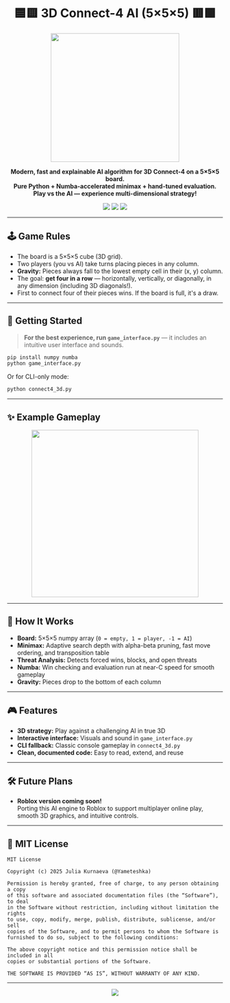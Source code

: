 <h1 align="center">🟦🟨 3D Connect-4 AI (5×5×5) 🟥🟩</h1>

<p align="center">
  <img src="https://media4.giphy.com/media/v1.Y2lkPTc5MGI3NjExOGwyemZueXB6ZDU1aXRsbnB2ZGtvdDN6Y3A2cjVjNnBoNThlanBrMSZlcD12MV9pbnRlcm5hbF9naWZfYnlfaWQmY3Q9Zw/GqDnImZ3UdJhS/giphy.gif" width="300" />
</p>

<p align="center">
  <b>Modern, fast and explainable AI algorithm for 3D Connect-4 on a 5×5×5 board.<br>
  Pure Python + Numba-accelerated minimax + hand-tuned evaluation.<br>
  Play vs the AI — experience multi-dimensional strategy!</b>
</p>

<p align="center">
  <img src="https://img.shields.io/badge/status-completed-brightgreen?style=for-the-badge" />
  <img src="https://img.shields.io/badge/license-MIT-blueviolet?style=for-the-badge" />
  <img src="https://img.shields.io/badge/author-Yameteshka-ff69b4?style=for-the-badge" />
</p>

---

## 🕹️ Game Rules

- The board is a 5×5×5 cube (3D grid).
- Two players (you vs AI) take turns placing pieces in any column.
- **Gravity:** Pieces always fall to the lowest empty cell in their (x, y) column.
- The goal: **get four in a row** — horizontally, vertically, or diagonally, in any dimension (including 3D diagonals!).
- First to connect four of their pieces wins. If the board is full, it's a draw.

---

## 🚀 Getting Started

> **For the best experience, run `game_interface.py`** — it includes an intuitive user interface and sounds.

```bash
pip install numpy numba
python game_interface.py
```

Or for CLI-only mode:

```bash
python connect4_3d.py
```

---

## ✨ Example Gameplay

<p align="center">
  <img src="https://media3.giphy.com/media/v1.Y2lkPTc5MGI3NjExOXE4Z2ZhYzRqdDE0bDNjb3NidjdhZGczZDRnMDJidm1lam54MWRpbiZlcD12MV9pbnRlcm5hbF9naWZfYnlfaWQmY3Q9Zw/g1WeceyrXG4RWsA7zX/giphy.gif" width="390" />
</p>

---

## 🧠 How It Works

- **Board:** 5×5×5 numpy array (`0 = empty, 1 = player, -1 = AI`)
- **Minimax:** Adaptive search depth with alpha-beta pruning, fast move ordering, and transposition table
- **Threat Analysis:** Detects forced wins, blocks, and open threats
- **Numba:** Win checking and evaluation run at near-C speed for smooth gameplay
- **Gravity:** Pieces drop to the bottom of each column

---

## 🎮 Features

- **3D strategy:** Play against a challenging AI in true 3D
- **Interactive interface:** Visuals and sound in `game_interface.py`
- **CLI fallback:** Classic console gameplay in `connect4_3d.py`
- **Clean, documented code:** Easy to read, extend, and reuse

---

## 🛠️ Future Plans

- **Roblox version coming soon!**  
  Porting this AI engine to Roblox to support multiplayer online play, smooth 3D graphics, and intuitive controls.

---

## 📜 MIT License

```
MIT License

Copyright (c) 2025 Julia Kurnaeva (@Yameteshka)

Permission is hereby granted, free of charge, to any person obtaining a copy
of this software and associated documentation files (the “Software”), to deal
in the Software without restriction, including without limitation the rights
to use, copy, modify, merge, publish, distribute, sublicense, and/or sell
copies of the Software, and to permit persons to whom the Software is
furnished to do so, subject to the following conditions:

The above copyright notice and this permission notice shall be included in all
copies or substantial portions of the Software.

THE SOFTWARE IS PROVIDED “AS IS”, WITHOUT WARRANTY OF ANY KIND.
```

---

<p align="center">
  <img src="https://capsule-render.vercel.app/api?type=waving&color=gradient&height=100&section=footer"/>
</p>
